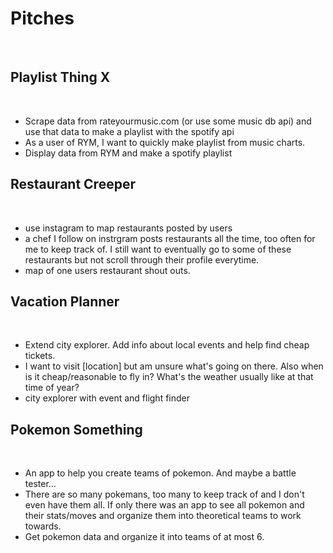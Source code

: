# Pitches
​
## Playlist Thing X
​
- Scrape data from rateyourmusic.com (or use some music db api) and use that data to make a playlist with the spotify api
- As a user of RYM, I want to quickly make playlist from music charts.
- Display data from RYM and make a spotify playlist
​
## Restaurant Creeper
​
- use instagram to map restaurants posted by users
- a chef I follow on instrgram posts restaurants all the time, too often for me to keep track of. I still want to eventually go to some of these restaurants but not scroll through their profile everytime.
- map of one users restaurant shout outs.
​
## Vacation Planner
​
- Extend city explorer. Add info about local events and help find cheap tickets.
- I want to visit [location] but am unsure what's going on there. Also when is it cheap/reasonable to fly in? What's the weather usually like at that time of year?
- city explorer with event and flight finder
​
## Pokemon Something
​
- An app to help you create teams of pokemon. And maybe a battle tester...
- There are so many pokemans, too many to keep track of and I don't even have them all. If only there was an app to see all pokemon and their stats/moves and organize them into theoretical teams to work towards.
- Get pokemon data and organize it into teams of at most 6.
